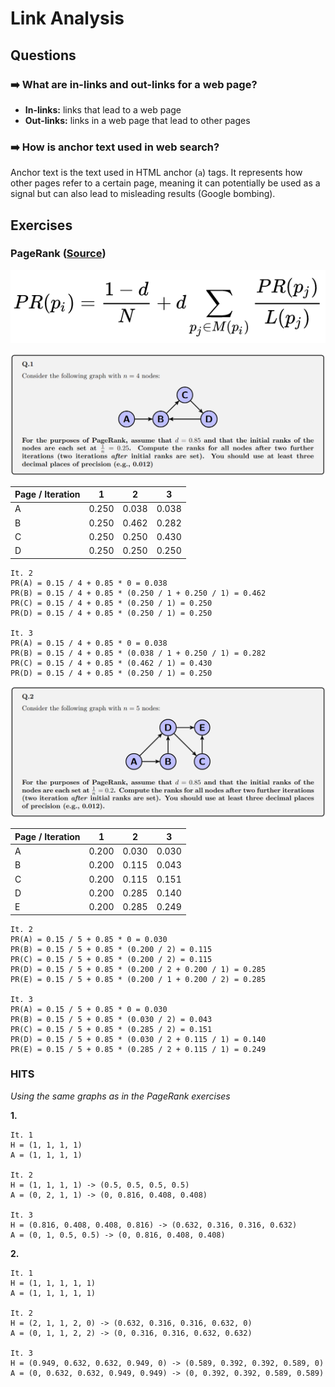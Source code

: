 # Link Analysis

## Questions

### ➡️ What are in-links and out-links for a web page?
- **In-links:** links that lead to a web page
- **Out-links:** links in a web page that lead to other pages

### ➡️ How is anchor text used in web search?
Anchor text is the text used in HTML anchor (`a`) tags. It represents how other
pages refer to a certain page, meaning it can potentially be used as a signal but
can also lead to misleading results (Google bombing).

## Exercises

### PageRank ([Source](https://aidanhogan.com/teaching/cc5212-1-2016/exercises/ex-pagerank.pdf))
![Page Rank Formula](images/page-rank-formula.png)

![](images/page-rank-q1.png)

Page / Iteration|1|2|3
----------------|-|-|-
A|0.250|0.038|0.038
B|0.250|0.462|0.282
C|0.250|0.250|0.430
D|0.250|0.250|0.250

```
It. 2
PR(A) = 0.15 / 4 + 0.85 * 0 = 0.038
PR(B) = 0.15 / 4 + 0.85 * (0.250 / 1 + 0.250 / 1) = 0.462
PR(C) = 0.15 / 4 + 0.85 * (0.250 / 1) = 0.250
PR(D) = 0.15 / 4 + 0.85 * (0.250 / 1) = 0.250

It. 3
PR(A) = 0.15 / 4 + 0.85 * 0 = 0.038
PR(B) = 0.15 / 4 + 0.85 * (0.038 / 1 + 0.250 / 1) = 0.282
PR(C) = 0.15 / 4 + 0.85 * (0.462 / 1) = 0.430
PR(D) = 0.15 / 4 + 0.85 * (0.250 / 1) = 0.250
```

![](images/page-rank-q2.png)

Page / Iteration|1|2|3
----------------|-|-|-
A|0.200|0.030|0.030
B|0.200|0.115|0.043
C|0.200|0.115|0.151
D|0.200|0.285|0.140
E|0.200|0.285|0.249

```
It. 2
PR(A) = 0.15 / 5 + 0.85 * 0 = 0.030
PR(B) = 0.15 / 5 + 0.85 * (0.200 / 2) = 0.115
PR(C) = 0.15 / 5 + 0.85 * (0.200 / 2) = 0.115
PR(D) = 0.15 / 5 + 0.85 * (0.200 / 2 + 0.200 / 1) = 0.285
PR(E) = 0.15 / 5 + 0.85 * (0.200 / 1 + 0.200 / 2) = 0.285

It. 3
PR(A) = 0.15 / 5 + 0.85 * 0 = 0.030
PR(B) = 0.15 / 5 + 0.85 * (0.030 / 2) = 0.043
PR(C) = 0.15 / 5 + 0.85 * (0.285 / 2) = 0.151
PR(D) = 0.15 / 5 + 0.85 * (0.030 / 2 + 0.115 / 1) = 0.140
PR(E) = 0.15 / 5 + 0.85 * (0.285 / 2 + 0.115 / 1) = 0.249
```

### HITS
*Using the same graphs as in the PageRank exercises*

**1.**
```
It. 1
H = (1, 1, 1, 1)
A = (1, 1, 1, 1)

It. 2
H = (1, 1, 1, 1) -> (0.5, 0.5, 0.5, 0.5)
A = (0, 2, 1, 1) -> (0, 0.816, 0.408, 0.408)

It. 3
H = (0.816, 0.408, 0.408, 0.816) -> (0.632, 0.316, 0.316, 0.632)
A = (0, 1, 0.5, 0.5) -> (0, 0.816, 0.408, 0.408)
```

**2.**
```
It. 1
H = (1, 1, 1, 1, 1)
A = (1, 1, 1, 1, 1)

It. 2
H = (2, 1, 1, 2, 0) -> (0.632, 0.316, 0.316, 0.632, 0)
A = (0, 1, 1, 2, 2) -> (0, 0.316, 0.316, 0.632, 0.632)

It. 3
H = (0.949, 0.632, 0.632, 0.949, 0) -> (0.589, 0.392, 0.392, 0.589, 0)
A = (0, 0.632, 0.632, 0.949, 0.949) -> (0, 0.392, 0.392, 0.589, 0.589)
```